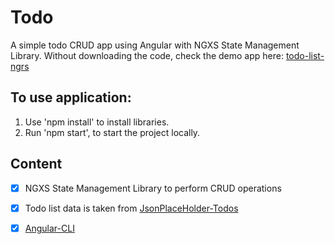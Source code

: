 # Todo
A simple todo CRUD app using Angular with NGXS State Management Library.
Without downloading the code, check the demo app here: [todo-list-ngrs](https://todo-app-ngxs.netlify.app/)

## To use application: 
1. Use 'npm install' to install libraries.
2. Run 'npm start', to start the project locally.

## Content
- [X] NGXS State Management Library to perform CRUD operations
- [X] Todo list data is taken from [JsonPlaceHolder-Todos](https://jsonplaceholder.typicode.com/users/1/todos)
- [X] [Angular-CLI](https://cli.angular.io/)

